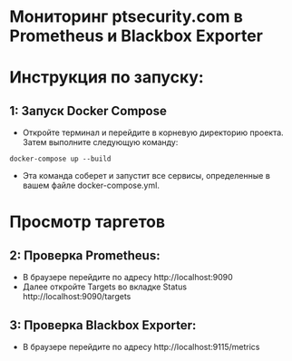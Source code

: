 # Мониторинг ptsecurity.com в Prometheus и Blackbox Exporter


# Инструкция по запуску:

## 1: Запуск Docker Compose
- Откройте терминал и перейдите в корневую директорию проекта. Затем выполните следующую команду:

```docker-compose up --build```

- Эта команда соберет и запустит все сервисы, определенные в вашем файле docker-compose.yml.

# Просмотр таргетов

## 2: Проверка Prometheus:

- В браузере перейдите по адресу http://localhost:9090
-  Далее откройте Targets во вкладке Status http://localhost:9090/targets

##  3: Проверка Blackbox Exporter:
- В браузере перейдите по адресу http://localhost:9115/metrics

